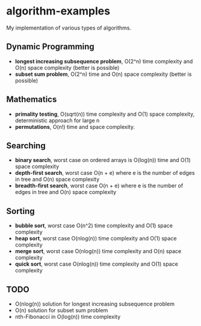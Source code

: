 # algorithm-examples

My implementation of various types of algorithms.

## Dynamic Programming

-   **longest increasing subsequence problem**, O(2^n) time complexity and O(n) space complexity (better is possible)
-   **subset sum problem**, O(2^n) time and O(n) space complexity (better is possible)

## Mathematics

-   **primality testing**, O(sqrt(n)) time complexity and O(1) space complexity, deterministic approach for large n
-   **permutations**, O(n!) time and space complexity.

## Searching

-   **binary search**, worst case on ordered arrays is O(log(n)) time and O(1) space complexity
-   **depth-first search**, worst case O(n + e) where e is the number of edges in tree and O(n) space complexity
-   **breadth-first search**, worst case O(n + e) where e is the number of edges in tree and O(n) space complexity

## Sorting

-   **bubble sort**, worst case O(n^2) time complexity and O(1) space complexity
-   **heap sort**, worst case O(nlog(n)) time complexity and O(1) space complexity
-   **merge sort**, worst case O(nlog(n)) time complexity and O(n) space complexity
-   **quick sort**, worst case O(nlog(n)) time complexity and O(1) space complexity

## TODO

-   O(nlog(n)) solution for longest increasing subsequence problem
-   O(n) solution for subset sum problem
-   nth-Fibonacci in O(log(n)) time complexity
